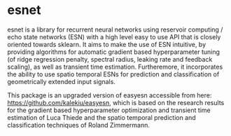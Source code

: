 # esnet

esnet is a library for recurrent neural networks using reservoir computing / echo state networks (ESN) with a high level easy to use API that is closely oriented towards sklearn. It aims to make the use of ESN intuitive, by providing algorithms for automatic gradient based hyperparameter tuning (of ridge regression penalty, spectral radius, leaking rate and feedback scaling), as well as transient time estimation. Furtheremore, it incorporates the ability to use spatio temporal ESNs for prediction and classification of geometrically extended input signals.


This package is an upgraded version of easyesn accessible from here: https://github.com/kalekiu/easyesn, which is based on the research results for the gradient based hyperparameter optimization and transient time estimation of Luca Thiede and the spatio temporal prediction and classification techniques of Roland Zimmermann.
